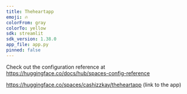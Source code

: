 ```yaml
---
title: Theheartapp
emoji: 🔥
colorFrom: gray
colorTo: yellow
sdk: streamlit
sdk_version: 1.38.0
app_file: app.py
pinned: false
---
```


Check out the configuration reference at https://huggingface.co/docs/hub/spaces-config-reference

https://huggingface.co/spaces/cashizzkay/theheartapp  (link to the app)
